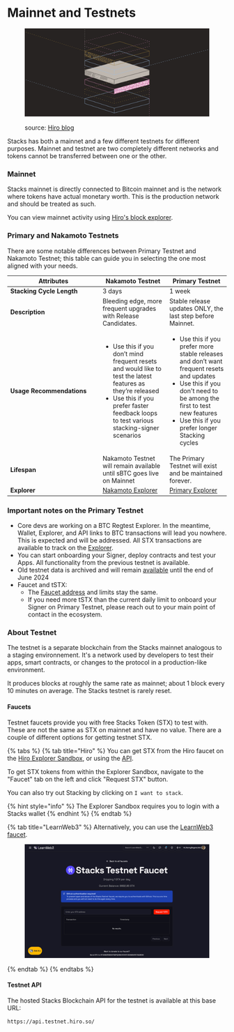 # Mainnet and Testnets

<figure><img src="../.gitbook/assets/image (5) (1) (1).png" alt=""><figcaption><p>source: <a href="https://www.hiro.so/blog/what-are-blockchain-layers">Hiro blog</a></p></figcaption></figure>

Stacks has both a mainnet and a few different testnets for different purposes. Mainnet and testnet are two completely different networks and tokens cannot be transferred between one or the other.

### Mainnet

Stacks mainnet is directly connected to Bitcoin mainnet and is the network where tokens have actual monetary worth. This is the production network and should be treated as such.

You can view mainnet activity using [Hiro's block explorer](https://explorer.hiro.so/).

### Primary and Nakamoto Testnets

There are some notable differences between Primary Testnet and Nakamoto Testnet; this table can guide you in selecting the one most aligned with your needs.

<table><thead><tr><th width="198">Attributes</th><th>Nakamoto Testnet</th><th>Primary Testnet</th></tr></thead><tbody><tr><td><strong>Stacking Cycle Length</strong></td><td>3 days</td><td>1 week</td></tr><tr><td><strong>Description</strong></td><td>Bleeding edge, more frequent upgrades with Release Candidates.</td><td>Stable release updates ONLY, the last step before Mainnet.</td></tr><tr><td><strong>Usage Recommendations</strong></td><td><ul><li>Use this if you don’t mind frequent resets and would like to test the latest features as they’re released</li><li>Use this if you prefer faster feedback loops to test various stacking-signer scenarios</li></ul></td><td><ul><li>Use this if you prefer more stable releases and don’t want frequent resets and updates</li><li>Use this if you don't need to be among the first to test new features</li><li>Use this if you prefer longer Stacking cycles</li></ul></td></tr><tr><td><strong>Lifespan</strong></td><td>Nakamoto Testnet will remain available until sBTC goes live on Mainnet</td><td>The Primary Testnet will exist and be maintained forever.</td></tr><tr><td><strong>Explorer</strong></td><td><a href="https://explorer.hiro.so/?chain=testnet&#x26;api=https://api.nakamoto.testnet.hiro.so">Nakamoto Explorer</a></td><td><a href="https://explorer.hiro.so/?chain=testnet">Primary Explorer</a></td></tr></tbody></table>

### Important notes on the Primary Testnet

* Core devs are working on a BTC Regtest Explorer. In the meantime, Wallet, Explorer, and API links to BTC transactions will lead you nowhere. This is expected and will be addressed. All STX transactions are available to track on the [Explorer](https://explorer.hiro.so/?chain=testnet).
* You can start onboarding your Signer, deploy contracts and test your Apps. All functionality from the previous testnet is available.
* Old testnet data is archived and will remain [available](https://explorer.hiro.so/?chain=testnet\&api=https://api.old.testnet.hiro.so) until the end of June 2024
* Faucet and tSTX:
  * The [Faucet address](https://explorer.hiro.so/address/ST2QKZ4FKHAH1NQKYKYAYZPY440FEPK7GZ1R5HBP2?chain=testnet) and limits stay the same.
  * If you need more tSTX than the current daily limit to onboard your Signer on Primary Testnet, please reach out to your main point of contact in the ecosystem.

### About Testnet

The testnet is a separate blockchain from the Stacks mainnet analogous to a staging environnement. It's a network used by developers to test their apps, smart contracts, or changes to the protocol in a production-like environment.

It produces blocks at roughly the same rate as mainnet; about 1 block every 10 minutes on average. The Stacks testnet is rarely reset.

#### Faucets

Testnet faucets provide you with free Stacks Token (STX) to test with. These are not the same as STX on mainnet and have no value. There are a couple of different options for getting testnet STX.

{% tabs %}
{% tab title="Hiro" %}
You can get STX from the Hiro faucet on the [Hiro Explorer Sandbox](https://explorer.hiro.so/sandbox/faucet?chain=testnet), or using the [API](https://docs.hiro.so/api#tag/Faucets).

To get STX tokens from within the Explorer Sandbox, navigate to the "Faucet" tab on the left and click "Request STX" button.

You can also try out Stacking by clicking on `I want to stack`.

{% hint style="info" %}
The Explorer Sandbox requires you to login with a Stacks wallet
{% endhint %}
{% endtab %}

{% tab title="LearnWeb3" %}
Alternatively, you can use the [LearnWeb3 faucet](https://learnweb3.io/faucets).

<figure><img src="../.gitbook/assets/image (27).png" alt=""><figcaption></figcaption></figure>
{% endtab %}
{% endtabs %}

#### Testnet API

The hosted Stacks Blockchain API for the testnet is available at this base URL:

```shell
https://api.testnet.hiro.so/
```
